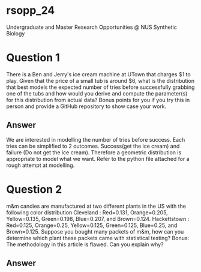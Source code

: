 # rsopp_24
Undergraduate and Master Research Opportunities @ NUS Synthetic Biology

# Question 1
There is a Ben and Jerry's ice cream machine at UTown that charges $1 to play. Given that the price of a small tub is around $6, what is the distribution that best models the expected number of tries before successfully grabbing one of the tubs and how would you derive and compute the parameter(s) for this distribution from actual data? Bonus points for you if you try this in person and provide a GitHub repository to show case your work.

## Answer
We are interested in modelling the number of tries before success. Each tries can be simplified to 2 outcomes. Success(get the ice cream) and failure (Do not get the ice cream). Therefore a geometric distribution is appropriate to model what we want. 
Refer to the python file attached for a rough attempt at modelling.

# Question 2
m&m candies are manufactured at two different plants in the US with the following color distribution
Cleveland : Red=0.131, Orange=0.205, Yellow=0.135, Green=0.198, Blue=0.207, and Brown=0.124.
Hackettstown : Red=0.125, Orange=0.25, Yellow=0.125, Green=0.125, Blue=0.25, and Brown=0.125.
Suppose you bought many packets of m&m, how can you determine which plant these packets came with statistical testing?
Bonus: The methodology in this article is flawed. Can you explain why?

## Answer
